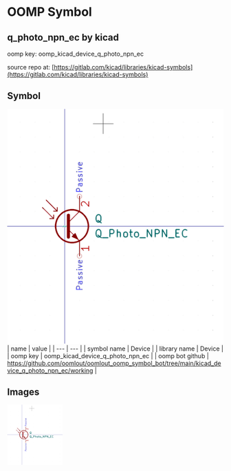 # OOMP Symbol  
## q_photo_npn_ec  by kicad  
  
oomp key: oomp_kicad_device_q_photo_npn_ec  
  
source repo at: [https://gitlab.com/kicad/libraries/kicad-symbols](https://gitlab.com/kicad/libraries/kicad-symbols)  
## Symbol  
  
[![working.png](working_600.png)](working.png)  
| name | value | 
| --- | --- | 
| symbol name | Device | 
| library name | Device | 
| oomp key | oomp_kicad_device_q_photo_npn_ec | 
| oomp bot github | https://github.com/oomlout/oomlout_oomp_symbol_bot/tree/main/kicad_device_q_photo_npn_ec/working | 
## Images  
  
[![working.png](working_140.png)](working.png)  
